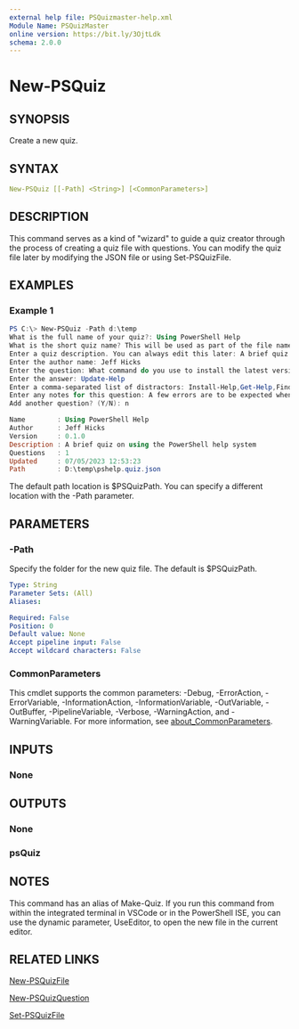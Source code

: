 ```yaml
---
external help file: PSQuizmaster-help.xml
Module Name: PSQuizMaster
online version: https://bit.ly/3OjtLdk
schema: 2.0.0
---
```


# New-PSQuiz

## SYNOPSIS

Create a new quiz.

## SYNTAX

```yaml
New-PSQuiz [[-Path] <String>] [<CommonParameters>]
```

## DESCRIPTION

This command serves as a kind of "wizard" to guide a quiz creator through the process of creating a quiz file with questions. You can modify the quiz file later by modifying the JSON file or using Set-PSQuizFile.

## EXAMPLES

### Example 1

```powershell
PS C:\> New-PSQuiz -Path d:\temp
What is the full name of your quiz?: Using PowerShell Help
What is the short quiz name? This will be used as part of the file name: pshelp
Enter a quiz description. You can always edit this later: A brief quiz on using the PowerShell help system
Enter the author name: Jeff Hicks
Enter the question: What command do you use to install the latest version of the help documentation?
Enter the answer: Update-Help
Enter a comma-separated list of distractors: Install-Help,Get-Help,Find-Help,Get-Help -online
Enter any notes for this question: A few errors are to be expected when running Update-Help
Add another question? (Y/N): n

Name        : Using PowerShell Help
Author      : Jeff Hicks
Version     : 0.1.0
Description : A brief quiz on using the PowerShell help system
Questions   : 1
Updated     : 07/05/2023 12:53:23
Path        : D:\temp\pshelp.quiz.json
```

The default path location is $PSQuizPath. You can specify a different location with the -Path parameter.

## PARAMETERS

### -Path

Specify the folder for the new quiz file.
The default is $PSQuizPath.

```yaml
Type: String
Parameter Sets: (All)
Aliases:

Required: False
Position: 0
Default value: None
Accept pipeline input: False
Accept wildcard characters: False
```

### CommonParameters

This cmdlet supports the common parameters: -Debug, -ErrorAction, -ErrorVariable, -InformationAction, -InformationVariable, -OutVariable, -OutBuffer, -PipelineVariable, -Verbose, -WarningAction, and -WarningVariable. For more information, see [about_CommonParameters](http://go.microsoft.com/fwlink/?LinkID=113216).

## INPUTS

### None

## OUTPUTS

### None

### psQuiz

## NOTES

This command has an alias of Make-Quiz. If you run this command from within the integrated terminal in VSCode or in the PowerShell ISE, you can use the dynamic parameter, UseEditor, to open the new file in the current editor.

## RELATED LINKS

[New-PSQuizFile](New-PSQuizFile.md)

[New-PSQuizQuestion](New-PSQuizQuestion.md)

[Set-PSQuizFile](Set-PSQuizFile.md)
